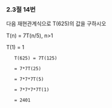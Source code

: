 ### 2.3절 14번

다음 재현관계식으로 T(625)의 값을 구하시오

T(n) = 7T(n/5), n>1

T(1) = 1


       T(625) = 7T(125)

       = 7*7T(25)
       
       = 7*7*7T(5)
       
       = 7*7*7*7T(1)
       
       = 2401
